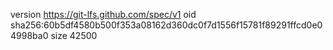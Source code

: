 version https://git-lfs.github.com/spec/v1
oid sha256:60b5df4580b500f353a08162d360dc0f7d1556f15781f89291ffcd0e04998ba0
size 42500
